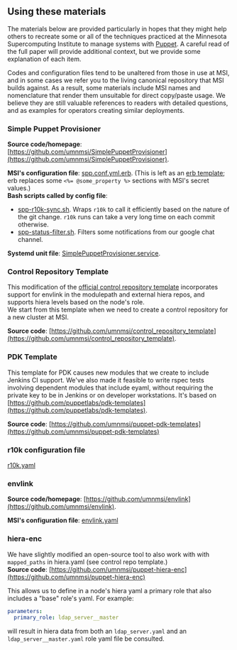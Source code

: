 ## Using these materials

The materials below are provided particularly in hopes that they might help others
to recreate some or all of the techniques practiced at the Minnesota Supercomputing
Institute to manage systems with [Puppet](https://puppet.com/). A careful read of the
full paper will provide additional context, but we provide some explanation of each item.

Codes and configuration files tend to be unaltered from those in use at MSI, and in
some cases we refer you to the living canonical repository that MSI builds against.
As a result, some materials include MSI names and nomenclature that render them 
unsuitable for direct copy/paste usage. We believe they are still valuable
references to readers with detailed questions, and as examples for operators creating
similar deployments.

### Simple Puppet Provisioner

**Source code/homepage**: [https://github.com/umnmsi/SimplePuppetProvisioner](https://github.com/umnmsi/SimplePuppetProvisioner).
  
**MSI's configuration file**: [spp.conf.yml.erb](https://github.com/umnmsi/pearc19_puppet/blob/master/msi_configs/spp.conf.yml.erb).
(This is left as an [erb template](https://puppet.com/docs/puppet/5.3/lang_template_erb.html);
erb replaces some `<%= @some_property %>` sections with MSI's secret values.)  
**Bash scripts called by config file**:
  * [spp-r10k-sync.sh](https://github.com/umnmsi/pearc19_puppet/blob/master/msi_configs/spp-r10k-sync.sh).
    Wraps `r10k` to call it efficiently based on the nature of the git change. `r10k` runs
    can take a very long time on each commit otherwise.
  * [spp-status-filter.sh](https://github.com/umnmsi/pearc19_puppet/blob/master/msi_configs/spp-status-filter.sh).
    Filters some notifications from our google chat channel.
    
**Systemd unit file**: [SimplePuppetProvisioner.service](https://github.com/umnmsi/pearc19_puppet/blob/master/msi_configs/SimplePuppetProvisioner.service).

### Control Repository Template

This modification of the [official control repository template](https://github.com/puppetlabs/control-repo) incorporates support for
envlink in the modulepath and external hiera repos, and supports hiera levels based on the
node's role.  
We start from this template when we need to create a control repository for
a new cluster at MSI.

**Source code**: [https://github.com/umnmsi/control_repository_template](https://github.com/umnmsi/control_repository_template).

### PDK Template

This template for PDK causes new modules that we create to include Jenkins CI support. We've
also made it feasible to write rspec tests involving dependent modules that include eyaml,
without requiring the private key to be in Jenkins or on developer workstations.
It's based on [https://github.com/puppetlabs/pdk-templates](https://github.com/puppetlabs/pdk-templates).

**Source code**: [https://github.com/umnmsi/puppet-pdk-templates](https://github.com/umnmsi/puppet-pdk-templates)

### r10k configuration file
[r10k.yaml](https://github.com/umnmsi/r10k_config/blob/master/r10k.yaml)

### envlink

**Source code/homepage**: [https://github.com/umnmsi/envlink](https://github.com/umnmsi/envlink).

**MSI's configuration file**: [envlink.yaml](https://github.com/umnmsi/r10k_config/blob/master/envlink.yaml)

### hiera-enc

We have slightly modified an open-source tool to also work with with `mapped_paths` in hiera.yaml (see control repo template.)  
**Source code**: [https://github.com/umnmsi/puppet-hiera-enc](https://github.com/umnmsi/puppet-hiera-enc)

This allows us to define in a node's hiera yaml a primary role that also includes a "base"
role's yaml. For example:
```yaml
parameters:
  primary_role: ldap_server__master
```
will result in hiera data from both an `ldap_server.yaml` and an `ldap_server__master.yaml`
role yaml file be consulted.